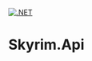 [![.NET](https://github.com/mbaier1/Skyrim.Api/actions/workflows/dotnet.yml/badge.svg)](https://github.com/mbaier1/Skyrim.Api/actions/workflows/dotnet.yml)

# Skyrim.Api
